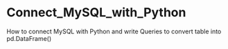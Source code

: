 # Connect_MySQL_with_Python
How to connect MySQL with Python and write Queries to convert table into pd.DataFrame()
